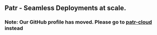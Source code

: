 ## Patr - Seamless Deployments at scale.

### Note: Our GitHub profile has moved. Please go to [patr-cloud](https://github.com/patr-cloud) instead
